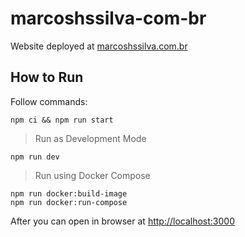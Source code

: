 # marcoshssilva-com-br

Website deployed at [marcoshssilva.com.br](https://marcoshssilva.com.br)

## How to Run

Follow commands:
```
npm ci && npm run start
```

> Run as Development Mode
```
npm run dev
```

> Run using Docker Compose
```
npm run docker:build-image
npm run docker:run-compose
```

After you can open in browser at [http://localhost:3000](http://localhost:3000)
